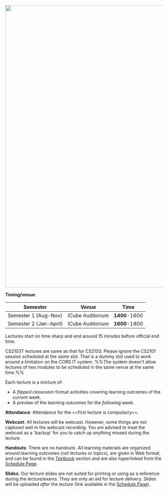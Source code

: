 <img src="{{baseUrl}}/admin/images/Lecture photo.png" style="width: 900px;">

**Timing/venue**: 

Semester | Venue | Time 
-------- | ----- | ----
Semester 1 (Aug-Nov) | ICube Auditorium | **1400**-1600
Semester 2 (Jan-April) | ICube Auditorium | **1600**-1800

Lectures start on time sharp and end around 15 minutes before official end time.

<panel header="**Clarification: CS2103T Lecture Timinig** :exclamation: %%(not applicable to CS2103)%%"> 

CS2103T lectures are same as that for CS2103. Please ignore the CS2101 session scheduled at the same slot. That is a dummy slot used to work around a limitation on the CORS IT system. %%The system doesn't allow lectures of two modules to be scheduled in the same venue at the same time.%%
  
</panel><p/>

Each lecture is a mixture of:

* A _flipped classroom_ format activities covering learning outcomes of the _current_ week.
* A preview of the learning outcomes for the _following_ week.

**Attendance**: Attendance for the ==first lecture is compulsory==.

**Webcast**: All lectures will be webcast. However, some things are not captured well in the webcast recording. You are advised to treat the webcast as a 'backup' for you to catch up anything missed during the lecture.

**Handouts**: There are no handouts. All learning materials are organized around learning outcomes (not lectures or topics), are given in Web format, and can be found in the [Textbook]({{baseUrl}}/book/index.html) section and are also hyperlinked from the [Schedule Page]({{baseUrl}}/schedule/index.html).  

**Slides**: Our lecture slides are not suited for printing or using as a reference during the lecture/exams. They are only an aid for lecture delivery. Slides will be uploaded *after* the lecture (link available in the [Schedule Page]({{baseUrl}}/schedule/index.html)).

